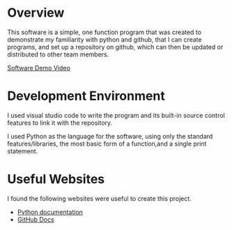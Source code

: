 # Overview

This software is a simple, one function program that was created to demonstrate my familiarity with python and github, that I can create programs, and set up a repository on github, which can then be updated or distributed to other team members.

[Software Demo Video](http://youtube.link.goes.here)

# Development Environment

I used visual studio code to write the program and its built-in source control features to link it with the repository.

I used Python as the language for the software, using only the standard features/libraries, the most basic form of a function,and a single print statement.

# Useful Websites

I found the following websites were useful to create this project.
* [Python documentation](https://docs.python.org/3.9/index.html)
* [GitHub Docs](https://docs.github.com/en/get-started)
